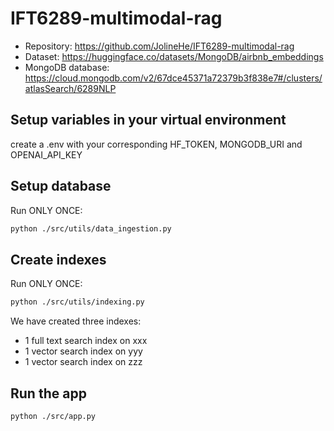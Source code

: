 # IFT6289-multimodal-rag
- Repository: https://github.com/JolineHe/IFT6289-multimodal-rag
- Dataset: https://huggingface.co/datasets/MongoDB/airbnb_embeddings
- MongoDB database: https://cloud.mongodb.com/v2/67dce45371a72379b3f838e7#/clusters/atlasSearch/6289NLP

## Setup variables in your virtual environment
create a .env with your corresponding HF_TOKEN, MONGODB_URI and OPENAI_API_KEY

## Setup database
Run ONLY ONCE:
```bash
python ./src/utils/data_ingestion.py
```
## Create indexes
Run ONLY ONCE:
```bash
python ./src/utils/indexing.py
```
We have created three indexes:
- 1 full text search index on xxx
- 1 vector search index on yyy
- 1 vector search index on zzz

## Run the app
```bash
python ./src/app.py
```